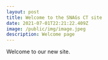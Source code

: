 ```yaml
---
layout: post
title: Welcome to the SNAGs CT site
date: 2021-07-01T22:21:22.409Z
image: /public/img/image.jpeg
description: Welcome page
---
```

Welcome to our new site.